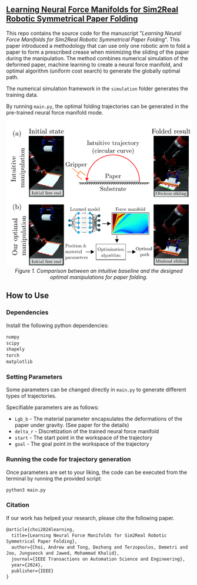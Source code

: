 ## [Learning Neural Force Manifolds for Sim2Real Robotic Symmetrical Paper Folding](https://ieeexplore.ieee.org/abstract/document/10445527)


This repo contains the source code for the manuscript "*Learning Neural Force Manifolds for Sim2Real Robotic Symmetrical Paper Folding*". This paper introduced a methodology that can use only one robotic arm to fold a paper to form a prescribed crease when minimizing the sliding of the paper during the manipulation. The method combines numerical simulation of the deformed paper, machine learning to create a neural force manifold, and optimal algorithm (uniform cost search) to generate the globally optimal path.

The numerical simulation framework in the `simulation` folder generates the training data.

By running `main.py`, the optimal folding trajectories can be generated in the pre-trained neural force manifold mode.

<p align="center">
<img src="introduction.png" alt>
<br>
<em> Figure 1. Comparison between an intuitive baseline and the designed optimal manipulations for paper folding. </em>
</p>

## How to Use

### Dependencies
Install the following python dependencies:
```bash
numpy
scipy
shapely
torch
matplotlib
```

### Setting Parameters

Some parameters can be changed directly in ```main.py``` to generate different types of trajectories.


Specifiable parameters are as follows:
- ```Lgb_b``` - The material parameter encapsulates the deformations of the paper under gravity. (See paper for the details)
- ```delta_r``` - Discretization of the trained neural force manifold
- ```start``` - The start point in the workspace of the trajectory
- ```goal``` - The goal point in the workspace of the trajectory


### Running the code for trajectory generation
Once parameters are set to your liking, the code can be executed from the terminal by running the provided script:
```bash
python3 main.py
```

### Citation
If our work has helped your research, please cite the following paper.
```
@article{choi2024learning,
  title={Learning Neural Force Manifolds for Sim2Real Robotic Symmetrical Paper Folding},
  author={Choi, Andrew and Tong, Dezhong and Terzopoulos, Demetri and Joo, Jungseock and Jawed, Mohammad Khalid},
  journal={IEEE Transactions on Automation Science and Engineering},
  year={2024},
  publisher={IEEE}
}
```
